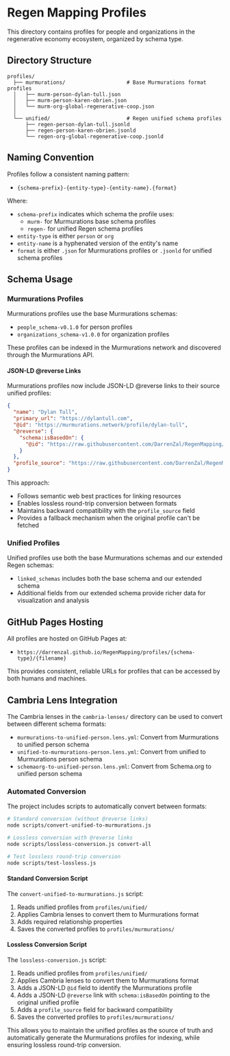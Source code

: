 # Regen Mapping Profiles

This directory contains profiles for people and organizations in the regenerative economy ecosystem, organized by schema type.

## Directory Structure

```
profiles/
  ├── murmurations/                    # Base Murmurations format profiles
  │   ├── murm-person-dylan-tull.json
  │   ├── murm-person-karen-obrien.json
  │   └── murm-org-global-regenerative-coop.json
  │
  └── unified/                         # Regen unified schema profiles
      ├── regen-person-dylan-tull.jsonld
      ├── regen-person-karen-obrien.jsonld
      └── regen-org-global-regenerative-coop.jsonld
```

## Naming Convention

Profiles follow a consistent naming pattern:

- `{schema-prefix}-{entity-type}-{entity-name}.{format}`

Where:
- `schema-prefix` indicates which schema the profile uses:
  - `murm-` for Murmurations base schema profiles
  - `regen-` for unified Regen schema profiles
- `entity-type` is either `person` or `org`
- `entity-name` is a hyphenated version of the entity's name
- `format` is either `.json` for Murmurations profiles or `.jsonld` for unified schema profiles

## Schema Usage

### Murmurations Profiles

Murmurations profiles use the base Murmurations schemas:
- `people_schema-v0.1.0` for person profiles
- `organizations_schema-v1.0.0` for organization profiles

These profiles can be indexed in the Murmurations network and discovered through the Murmurations API.

#### JSON-LD @reverse Links

Murmurations profiles now include JSON-LD @reverse links to their source unified profiles:

```json
{
  "name": "Dylan Tull",
  "primary_url": "https://dylantull.com",
  "@id": "https://murmurations.network/profile/dylan-tull",
  "@reverse": {
    "schema:isBasedOn": {
      "@id": "https://raw.githubusercontent.com/DarrenZal/RegenMapping/main/profiles/unified/regen-person-dylan-tull.jsonld"
    }
  },
  "profile_source": "https://raw.githubusercontent.com/DarrenZal/RegenMapping/main/profiles/unified/regen-person-dylan-tull.jsonld"
}
```

This approach:
- Follows semantic web best practices for linking resources
- Enables lossless round-trip conversion between formats
- Maintains backward compatibility with the `profile_source` field
- Provides a fallback mechanism when the original profile can't be fetched

### Unified Profiles

Unified profiles use both the base Murmurations schemas and our extended Regen schemas:
- `linked_schemas` includes both the base schema and our extended schema
- Additional fields from our extended schema provide richer data for visualization and analysis

## GitHub Pages Hosting

All profiles are hosted on GitHub Pages at:
- `https://darrenzal.github.io/RegenMapping/profiles/{schema-type}/{filename}`

This provides consistent, reliable URLs for profiles that can be accessed by both humans and machines.

## Cambria Lens Integration

The Cambria lenses in the `cambria-lenses/` directory can be used to convert between different schema formats:
- `murmurations-to-unified-person.lens.yml`: Convert from Murmurations to unified person schema
- `unified-to-murmurations-person.lens.yml`: Convert from unified to Murmurations person schema
- `schemaorg-to-unified-person.lens.yml`: Convert from Schema.org to unified person schema

### Automated Conversion

The project includes scripts to automatically convert between formats:

```bash
# Standard conversion (without @reverse links)
node scripts/convert-unified-to-murmurations.js

# Lossless conversion with @reverse links
node scripts/lossless-conversion.js convert-all

# Test lossless round-trip conversion
node scripts/test-lossless.js
```

#### Standard Conversion Script

The `convert-unified-to-murmurations.js` script:
1. Reads unified profiles from `profiles/unified/`
2. Applies Cambria lenses to convert them to Murmurations format
3. Adds required relationship properties
4. Saves the converted profiles to `profiles/murmurations/`

#### Lossless Conversion Script

The `lossless-conversion.js` script:
1. Reads unified profiles from `profiles/unified/`
2. Applies Cambria lenses to convert them to Murmurations format
3. Adds a JSON-LD `@id` field to identify the Murmurations profile
4. Adds a JSON-LD `@reverse` link with `schema:isBasedOn` pointing to the original unified profile
5. Adds a `profile_source` field for backward compatibility
6. Saves the converted profiles to `profiles/murmurations/`

This allows you to maintain the unified profiles as the source of truth and automatically generate the Murmurations profiles for indexing, while ensuring lossless round-trip conversion.
